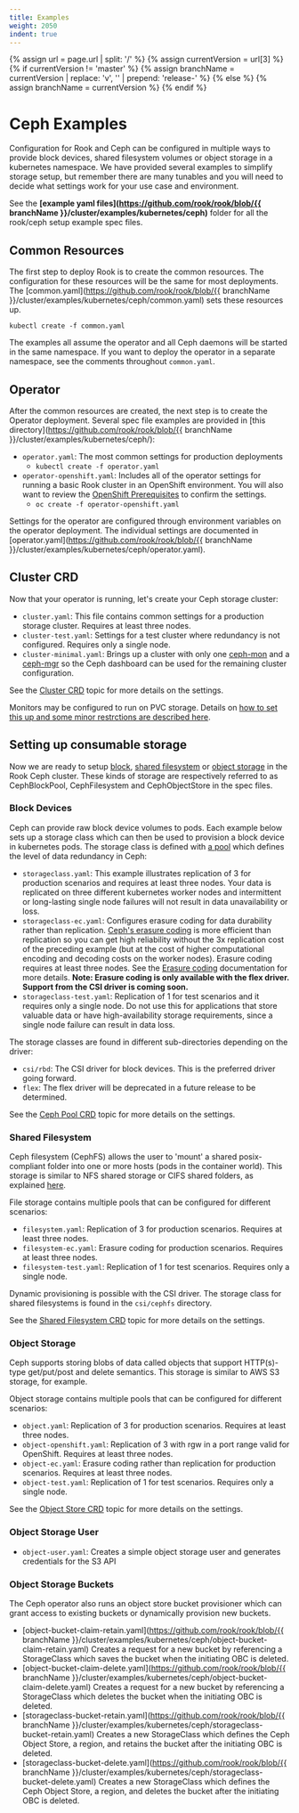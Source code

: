 ```yaml
---
title: Examples
weight: 2050
indent: true
---
```

{% assign url = page.url | split: '/' %}
{% assign currentVersion = url[3] %}
{% if currentVersion != 'master' %}
{% assign branchName = currentVersion | replace: 'v', '' | prepend: 'release-' %}
{% else %}
{% assign branchName = currentVersion %}
{% endif %}

# Ceph Examples

Configuration for Rook and Ceph can be configured in multiple ways to provide block devices, shared filesystem volumes or object storage in a kubernetes namespace. We have provided several examples to simplify storage setup, but remember there are many tunables and you will need to decide what settings work for your use case and environment.

See the **[example yaml files](https://github.com/rook/rook/blob/{{ branchName }}/cluster/examples/kubernetes/ceph)** folder for all the rook/ceph setup example spec files.

## Common Resources

The first step to deploy Rook is to create the common resources. The configuration for these resources will be the same for most deployments.
The [common.yaml](https://github.com/rook/rook/blob/{{ branchName }}/cluster/examples/kubernetes/ceph/common.yaml) sets these resources up.

```console
kubectl create -f common.yaml
```

The examples all assume the operator and all Ceph daemons will be started in the same namespace. If you want to deploy the operator in a separate namespace, see the comments throughout `common.yaml`.

## Operator

After the common resources are created, the next step is to create the Operator deployment. Several spec file examples are provided in [this directory](https://github.com/rook/rook/blob/{{ branchName }}/cluster/examples/kubernetes/ceph/):

* `operator.yaml`: The most common settings for production deployments
  * `kubectl create -f operator.yaml`
* `operator-openshift.yaml`: Includes all of the operator settings for running a basic Rook cluster in an OpenShift environment. You will also want to review the [OpenShift Prerequisites](ceph-openshift.md) to confirm the settings.
  * `oc create -f operator-openshift.yaml`

Settings for the operator are configured through environment variables on the operator deployment. The individual settings are documented in [operator.yaml](https://github.com/rook/rook/blob/{{ branchName }}/cluster/examples/kubernetes/ceph/operator.yaml).

## Cluster CRD

Now that your operator is running, let's create your Ceph storage cluster:

* `cluster.yaml`: This file contains common settings for a production storage cluster. Requires at least three nodes.
* `cluster-test.yaml`: Settings for a test cluster where redundancy is not configured. Requires only a single node.
* `cluster-minimal.yaml`: Brings up a cluster with only one [ceph-mon](http://docs.ceph.com/docs/nautilus/man/8/ceph-mon/) and a [ceph-mgr](http://docs.ceph.com/docs/nautilus/mgr/) so the Ceph dashboard can be used for the remaining cluster configuration.

See the [Cluster CRD](ceph-cluster-crd.md) topic for more details on the settings.

Monitors may be configured to run on PVC storage. Details on [how to set this up
and some minor restrctions are described here](ceph-cluster-crd.md#mon-settings).

## Setting up consumable storage

Now we are ready to setup [block](https://ceph.com/ceph-storage/block-storage/), [shared filesystem](https://ceph.com/ceph-storage/file-system/) or [object storage](https://ceph.com/ceph-storage/object-storage/) in the Rook Ceph cluster. These kinds of storage are respectively referred to as CephBlockPool, CephFilesystem and CephObjectStore in the spec files.

### Block Devices

Ceph can provide raw block device volumes to pods. Each example below sets up a storage class which can then be used to provision a block device in kubernetes pods. The storage class is defined with [a pool](http://docs.ceph.com/docs/master/rados/operations/pools/) which defines the level of data redundancy in Ceph:

* `storageclass.yaml`: This example illustrates replication of 3 for production scenarios and requires at least three nodes. Your data is replicated on three different kubernetes worker nodes and intermittent or long-lasting single node failures will not result in data unavailability or loss.
* `storageclass-ec.yaml`: Configures erasure coding for data durability rather than replication. [Ceph's erasure coding](http://docs.ceph.com/docs/master/rados/operations/erasure-code/) is more efficient than replication so you can get high reliability without the 3x replication cost of the preceding example (but at the cost of higher computational encoding and decoding costs on the worker nodes). Erasure coding requires at least three nodes. See the [Erasure coding](ceph-pool-crd.md#erasure-coded) documentation for more details. **Note: Erasure coding is only available with the flex driver. Support from the CSI driver is coming soon.**
* `storageclass-test.yaml`: Replication of 1 for test scenarios and it requires only a single node. Do not use this for applications that store valuable data or have high-availability storage requirements, since a single node failure can result in data loss.

The storage classes are found in different sub-directories depending on the driver:

* `csi/rbd`: The CSI driver for block devices. This is the preferred driver going forward.
* `flex`: The flex driver will be deprecated in a future release to be determined.

See the [Ceph Pool CRD](ceph-pool-crd.md) topic for more details on the settings.

### Shared Filesystem

Ceph filesystem (CephFS) allows the user to 'mount' a shared posix-compliant folder into one or more hosts (pods in the container world). This storage is similar to NFS shared storage or CIFS shared folders, as explained [here](https://ceph.com/ceph-storage/file-system/).

File storage contains multiple pools that can be configured for different scenarios:

* `filesystem.yaml`: Replication of 3 for production scenarios. Requires at least three nodes.
* `filesystem-ec.yaml`: Erasure coding for production scenarios. Requires at least three nodes.
* `filesystem-test.yaml`: Replication of 1 for test scenarios. Requires only a single node.

Dynamic provisioning is possible with the CSI driver. The storage class for shared filesystems is found in the `csi/cephfs` directory.

See the [Shared Filesystem CRD](ceph-filesystem-crd.md) topic for more details on the settings.

### Object Storage

Ceph supports storing blobs of data called objects that support HTTP(s)-type get/put/post and delete semantics. This storage is similar to AWS S3 storage, for example.

Object storage contains multiple pools that can be configured for different scenarios:

* `object.yaml`: Replication of 3 for production scenarios.  Requires at least three nodes.
* `object-openshift.yaml`: Replication of 3 with rgw in a port range valid for OpenShift.  Requires at least three nodes.
* `object-ec.yaml`: Erasure coding rather than replication for production scenarios.  Requires at least three nodes.
* `object-test.yaml`: Replication of 1 for test scenarios. Requires only a single node.

See the [Object Store CRD](ceph-object-store-crd.md) topic for more details on the settings.

### Object Storage User

* `object-user.yaml`: Creates a simple object storage user and generates credentials for the S3 API

### Object Storage Buckets

The Ceph operator also runs an object store bucket provisioner which can grant access to existing buckets or dynamically provision new buckets.

* [object-bucket-claim-retain.yaml](https://github.com/rook/rook/blob/{{ branchName }}/cluster/examples/kubernetes/ceph/object-bucket-claim-retain.yaml) Creates a request for a new bucket by referencing a StorageClass which saves the bucket when the initiating OBC is deleted.
* [object-bucket-claim-delete.yaml](https://github.com/rook/rook/blob/{{ branchName }}/cluster/examples/kubernetes/ceph/object-bucket-claim-delete.yaml) Creates a request for a new bucket by referencing a StorageClass which deletes the bucket when the initiating OBC is deleted.
* [storageclass-bucket-retain.yaml](https://github.com/rook/rook/blob/{{ branchName }}/cluster/examples/kubernetes/ceph/storageclass-bucket-retain.yaml) Creates a new StorageClass which defines the Ceph Object Store, a region, and retains the bucket after the initiating OBC is deleted.
* [storageclass-bucket-delete.yaml](https://github.com/rook/rook/blob/{{ branchName }}/cluster/examples/kubernetes/ceph/storageclass-bucket-delete.yaml) Creates a new StorageClass which defines the Ceph Object Store, a region, and deletes the bucket after the initiating OBC is deleted.
